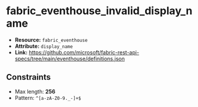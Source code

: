 # fabric_eventhouse_invalid_display_name

- **Resource:** `fabric_eventhouse`
- **Attribute:** `display_name`
- **Link:** https://github.com/microsoft/fabric-rest-api-specs/tree/main/eventhouse/definitions.json

## Constraints
- Max length: **256**
- Pattern: ``^[a-zA-Z0-9._-]+$``